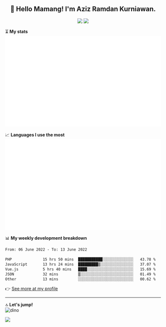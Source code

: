 <h2 align="center">👋 Hello Mamang! I'm Aziz Ramdan Kurniawan.</h2>  
<p align="center">
  <img src="https://komarev.com/ghpvc/?username=azizramdan">
  <img src="https://wakatime.com/badge/user/90056fa0-4c31-4eca-954e-2a3ac05896f9.svg">
</p>
    
⏳ **My stats**  
![](https://raw.githubusercontent.com/azizramdan/github-stats/master/generated/overview.svg#gh-dark-mode-only)

📈 **Languages I use the most**  
![](https://raw.githubusercontent.com/azizramdan/github-stats/master/generated/languages.svg#gh-dark-mode-only)

📊 **My weekly development breakdown**
<!--START_SECTION:waka-->

```text
From: 06 June 2022 - To: 13 June 2022

PHP              15 hrs 50 mins  ███████████░░░░░░░░░░░░░░   43.78 %
JavaScript       13 hrs 24 mins  █████████▒░░░░░░░░░░░░░░░   37.07 %
Vue.js           5 hrs 40 mins   ████░░░░░░░░░░░░░░░░░░░░░   15.69 %
JSON             32 mins         ▒░░░░░░░░░░░░░░░░░░░░░░░░   01.49 %
Other            13 mins         ░░░░░░░░░░░░░░░░░░░░░░░░░   00.62 %
```

<!--END_SECTION:waka-->
👉 [See more at my profile](https://wakatime.com/@azizramdan)
***
🔝 **Let's jump!**  
![dino](https://raw.githubusercontent.com/azizramdan/azizramdan/master/dino.gif)  

![](https://hit.yhype.me/github/profile?user_id=27954794)
